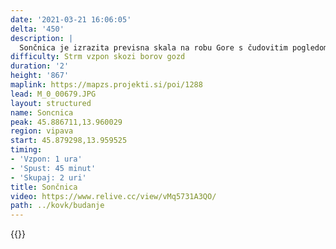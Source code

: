 ```yaml
---
date: '2021-03-21 16:06:05'
delta: '450'
description: |
  Sončnica je izrazita previsna skala na robu Gore s čudovitim pogledom na Vipavsko dolino. Do nje se lahko sprehodite s parkirišča ki ga uporabljajo jadralni padalci, ali pa se povzpnete po strmi poti od lovske koče nad Budanjami.
difficulty: Strm vzpon skozi borov gozd
duration: '2'
height: '867'
maplink: https://mapzs.projekti.si/poi/1288
lead: M_0_00679.JPG
layout: structured
name: Soncnica
peak: 45.886711,13.960029
region: vipava
start: 45.879298,13.959525
timing:
- 'Vzpon: 1 ura'
- 'Spust: 45 minut'
- 'Skupaj: 2 uri'
title: Sončnica
video: https://www.relive.cc/view/vMq5731A3QO/
path: ../kovk/budanje
---
```

{{<hike-details description="yes">}}
